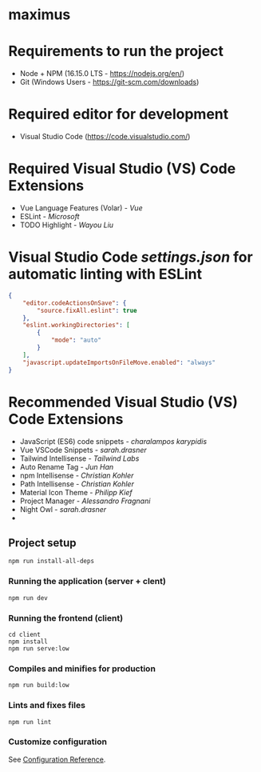 # maximus

# Requirements to run the project
- Node + NPM (16.15.0 LTS - https://nodejs.org/en/)
- Git (Windows Users - https://git-scm.com/downloads)

# Required editor for development
- Visual Studio Code (https://code.visualstudio.com/)

# Required Visual Studio (VS) Code Extensions
- Vue Language Features (Volar) - _Vue_
- ESLint - _Microsoft_
- TODO Highlight - _Wayou Liu_

# Visual Studio Code _settings.json_ for automatic linting with ESLint
```json
{
    "editor.codeActionsOnSave": {
        "source.fixAll.eslint": true
    },
    "eslint.workingDirectories": [
        {
            "mode": "auto"
        }
    ],
    "javascript.updateImportsOnFileMove.enabled": "always"
}
```

# Recommended Visual Studio (VS) Code Extensions
- JavaScript (ES6) code snippets - _charalampos karypidis_
- Vue VSCode Snippets - _sarah.drasner_
- Tailwind Intellisense - _Tailwind Labs_
- Auto Rename Tag - _Jun Han_
- npm Intellisense - _Christian Kohler_
- Path Intellisense - _Christian Kohler_
- Material Icon Theme - _Philipp Kief_
- Project Manager - _Alessandro Fragnani_
- Night Owl - _sarah.drasner_
- 
## Project setup
```
npm run install-all-deps
```

### Running the application (server + clent)
```
npm run dev
```

### Running the frontend (client)
```
cd client
npm install
npm run serve:low
```

### Compiles and minifies for production
```
npm run build:low
```

### Lints and fixes files
```
npm run lint
```

### Customize configuration
See [Configuration Reference](https://cli.vuejs.org/config/).
